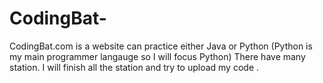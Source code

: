 # CodingBat-

CodingBat.com is a website can practice either Java or Python (Python is my main programmer langauge so I will focus Python)
There have many station. I will finish all the station and try to upload my code .
